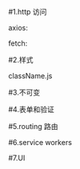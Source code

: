 #1.http 访问

axios:

fetch:

#2.样式

className.js

#3.不可变

#4.表单和验证

#5.routing 路由

#6.service workers

#7.UI





